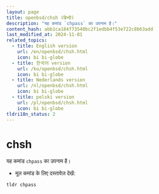 ```yaml
---
layout: page
title: openbsd/chsh (हिन्दी)
description: "यह कमांड `chpass` का उपनाम है।"
content_hash: abb1ca184f73540bc2f1edbb4f53e722c8b63add
last_modified_at: 2024-11-01
related_topics:
  - title: English version
    url: /en/openbsd/chsh.html
    icon: bi bi-globe
  - title: 한국어 version
    url: /ko/openbsd/chsh.html
    icon: bi bi-globe
  - title: Nederlands version
    url: /nl/openbsd/chsh.html
    icon: bi bi-globe
  - title: polski version
    url: /pl/openbsd/chsh.html
    icon: bi bi-globe
tldri18n_status: 2
---
```

# chsh

यह कमांड `chpass` का उपनाम है।

- मूल कमांड के लिए दस्तावेज़ देखें:

`tldr chpass`
